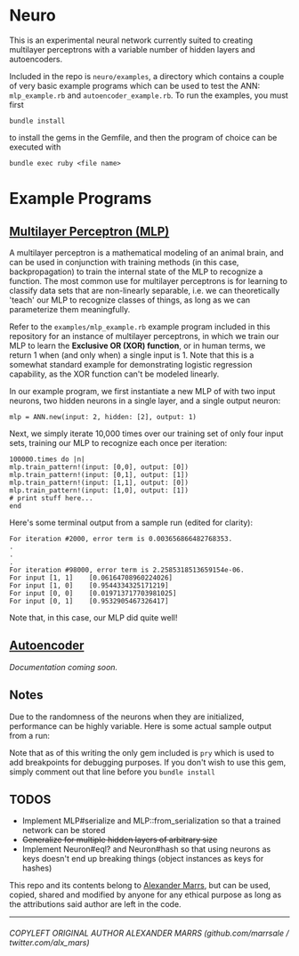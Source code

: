# Neuro

This is an experimental neural network currently suited to creating multilayer perceptrons with a variable number of hidden layers and autoencoders.

Included in the repo is `neuro/examples`, a directory which contains a couple of very basic example programs which can be used to test the ANN: `mlp_example.rb` and `autoencoder_example.rb`. To run the examples, you must first

```bundle install```

to install the gems in the Gemfile, and then the program of choice can be executed with

```bundle exec ruby <file name>```

# Example Programs

## [Multilayer Perceptron (MLP)](http://en.wikipedia.org/wiki/Multilayer_perceptron)

A multilayer perceptron is a mathematical modeling of an animal brain, and can be used in conjunction with training methods (in this case, backpropagation) to train the internal state of the MLP to recognize a function.  The most common use for multilayer perceptrons is for learning to classify data sets that are non-linearly separable, i.e. we can theoretically 'teach' our MLP to recognize classes of things, as long as we can parameterize them meaningfully.

Refer to the `examples/mlp_example.rb` example program included in this repository for an instance of multilayer perceptrons, in which we train our MLP to learn the **Exclusive OR (XOR) function**, or in human terms, we return 1 when (and only when) a single input is 1.  Note that this is a somewhat standard example for demonstrating logistic regression capability, as the XOR function can't be modeled linearly.

In our example program, we first instantiate a new MLP of with two input neurons, two hidden neurons in a single layer, and a single output neuron:
```
mlp = ANN.new(input: 2, hidden: [2], output: 1)
```
Next, we simply iterate 10,000 times over our training set of only four input sets, training our MLP to recognize each once per iteration:

```
100000.times do |n|
mlp.train_pattern!(input: [0,0], output: [0])
mlp.train_pattern!(input: [0,1], output: [1])
mlp.train_pattern!(input: [1,1], output: [0])
mlp.train_pattern!(input: [1,0], output: [1])
# print stuff here...
end
```
Here's some terminal output from a sample run (edited for clarity):
```
For iteration #2000, error term is 0.003656866482768353.
.
.
.
For iteration #98000, error term is 2.2585318513659154e-06.
For input [1, 1]	[0.06164708960224026]
For input [1, 0]	[0.9544334325171219]
For input [0, 0]	[0.019713717703981025]
For input [0, 1]	[0.9532905467326417]
```

Note that, in this case, our MLP did quite well!

## [Autoencoder](http://en.wikipedia.org/wiki/Autoencoder)

_Documentation coming soon._

## Notes

Due to the randomness of the neurons when they are initialized, performance can be highly variable.  Here is some actual sample output from a run:

Note that as of this writing the only gem included is `pry` which is used to add breakpoints for debugging purposes.  If you don't wish to use this gem, simply comment out that line before you `bundle install`

## TODOS

+ Implement MLP#serialize and MLP::from_serialization so that a trained network can be stored
+ ~~Generalize for multiple hidden layers of arbitrary size~~
+ Implement Neuron#eql? and Neuron#hash so that using neurons as keys doesn't end up breaking things (object instances as keys for hashes)

This repo and its contents belong to [Alexander Marrs](github.com/marrsale), but can be used, copied, shared and modified by anyone for any ethical purpose as long as the attributions said author are left in the code.
___
###### COPYLEFT ORIGINAL AUTHOR ALEXANDER MARRS (github.com/marrsale / twitter.com/alx_mars)
